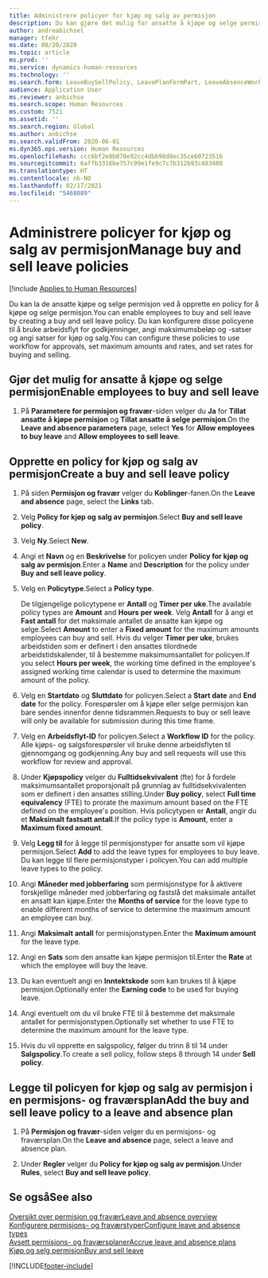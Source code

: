 ```yaml
---
title: Administrere policyer for kjøp og salg av permisjon
description: Du kan gjøre det mulig for ansatte å kjøpe og selge permisjon i Dynamics 365 Human Resources.
author: andreabichsel
manager: tfehr
ms.date: 08/20/2020
ms.topic: article
ms.prod: ''
ms.service: dynamics-human-resources
ms.technology: ''
ms.search.form: LeaveBuySellPolicy, LeavePlanFormPart, LeaveAbsenceWorkspace
audience: Application User
ms.reviewer: anbichse
ms.search.scope: Human Resources
ms.custom: 7521
ms.assetid: ''
ms.search.region: Global
ms.author: anbichse
ms.search.validFrom: 2020-06-01
ms.dyn365.ops.version: Human Resources
ms.openlocfilehash: ccc6bf2e8b070e92cc4dbb98d8ec35ce60723516
ms.sourcegitcommit: 6affb3316be757c99e1fe9c7c7b312b93c483408
ms.translationtype: HT
ms.contentlocale: nb-NO
ms.lasthandoff: 02/17/2021
ms.locfileid: "5468089"
---
```

# <a name="manage-buy-and-sell-leave-policies"></a><span data-ttu-id="f85cc-103">Administrere policyer for kjøp og salg av permisjon</span><span class="sxs-lookup"><span data-stu-id="f85cc-103">Manage buy and sell leave policies</span></span>

[!include [Applies to Human Resources](../includes/applies-to-hr.md)]

<span data-ttu-id="f85cc-104">Du kan la de ansatte kjøpe og selge permisjon ved å opprette en policy for å kjøpe og selge permisjon.</span><span class="sxs-lookup"><span data-stu-id="f85cc-104">You can enable employees to buy and sell leave by creating a buy and sell leave policy.</span></span> <span data-ttu-id="f85cc-105">Du kan konfigurere disse policyene til å bruke arbeidsflyt for godkjenninger, angi maksimumsbeløp og -satser og angi satser for kjøp og salg.</span><span class="sxs-lookup"><span data-stu-id="f85cc-105">You can configure these policies to use workflow for approvals, set maximum amounts and rates, and set rates for buying and selling.</span></span> 

## <a name="enable-employees-to-buy-and-sell-leave"></a><span data-ttu-id="f85cc-106">Gjør det mulig for ansatte å kjøpe og selge permisjon</span><span class="sxs-lookup"><span data-stu-id="f85cc-106">Enable employees to buy and sell leave</span></span>

1. <span data-ttu-id="f85cc-107">På **Parametere for permisjon og fravær**-siden velger du **Ja** for **Tillat ansatte å kjøpe permisjon** og **Tillat ansatte å selge permisjon**.</span><span class="sxs-lookup"><span data-stu-id="f85cc-107">On the **Leave and absence parameters** page, select **Yes** for **Allow employees to buy leave** and **Allow employees to sell leave**.</span></span>

## <a name="create-a-buy-and-sell-leave-policy"></a><span data-ttu-id="f85cc-108">Opprette en policy for kjøp og salg av permisjon</span><span class="sxs-lookup"><span data-stu-id="f85cc-108">Create a buy and sell leave policy</span></span>

1. <span data-ttu-id="f85cc-109">På siden **Permisjon og fravær** velger du **Koblinger**-fanen.</span><span class="sxs-lookup"><span data-stu-id="f85cc-109">On the **Leave and absence** page, select the **Links** tab.</span></span> 

2. <span data-ttu-id="f85cc-110">Velg **Policy for kjøp og salg av permisjon**.</span><span class="sxs-lookup"><span data-stu-id="f85cc-110">Select **Buy and sell leave policy**.</span></span>

3. <span data-ttu-id="f85cc-111">Velg **Ny**.</span><span class="sxs-lookup"><span data-stu-id="f85cc-111">Select **New**.</span></span>

4. <span data-ttu-id="f85cc-112">Angi et **Navn** og en **Beskrivelse** for policyen under **Policy for kjøp og salg av permisjon**.</span><span class="sxs-lookup"><span data-stu-id="f85cc-112">Enter a **Name** and **Description** for the policy under **Buy and sell leave policy**.</span></span> 

5. <span data-ttu-id="f85cc-113">Velg en **Policytype**.</span><span class="sxs-lookup"><span data-stu-id="f85cc-113">Select a **Policy type**.</span></span> 

   <span data-ttu-id="f85cc-114">De tilgjengelige policytypene er **Antall** og **Timer per uke**.</span><span class="sxs-lookup"><span data-stu-id="f85cc-114">The available policy types are **Amount** and **Hours per week**.</span></span> <span data-ttu-id="f85cc-115">Velg **Antall** for å angi et **Fast antall** for det maksimale antallet de ansatte kan kjøpe og selge.</span><span class="sxs-lookup"><span data-stu-id="f85cc-115">Select **Amount** to enter a **Fixed amount** for the maximum amounts employees can buy and sell.</span></span> <span data-ttu-id="f85cc-116">Hvis du velger **Timer per uke**, brukes arbeidstiden som er definert i den ansattes tilordnede arbeidstidskalender, til å bestemme maksimumsantallet for policyen.</span><span class="sxs-lookup"><span data-stu-id="f85cc-116">If you select **Hours per week**, the working time defined in the employee's assigned working time calendar is used to determine the maximum amount of the policy.</span></span> 

6. <span data-ttu-id="f85cc-117">Velg en **Startdato** og **Sluttdato** for policyen.</span><span class="sxs-lookup"><span data-stu-id="f85cc-117">Select a **Start date** and **End date** for the policy.</span></span> <span data-ttu-id="f85cc-118">Forespørsler om å kjøpe eller selge permisjon kan bare sendes innenfor denne tidsrammen.</span><span class="sxs-lookup"><span data-stu-id="f85cc-118">Requests to buy or sell leave will only be available for submission during this time frame.</span></span> 

7. <span data-ttu-id="f85cc-119">Velg en **Arbeidsflyt-ID** for policyen.</span><span class="sxs-lookup"><span data-stu-id="f85cc-119">Select a **Workflow ID** for the policy.</span></span> <span data-ttu-id="f85cc-120">Alle kjøps- og salgsforespørsler vil bruke denne arbeidsflyten til gjennomgang og godkjenning.</span><span class="sxs-lookup"><span data-stu-id="f85cc-120">Any buy and sell requests will use this workflow for review and approval.</span></span> 

8. <span data-ttu-id="f85cc-121">Under **Kjøpspolicy** velger du **Fulltidsekvivalent** (fte) for å fordele maksimumsantallet proporsjonalt på grunnlag av fulltidsekvivalenten som er definert i den ansattes stilling.</span><span class="sxs-lookup"><span data-stu-id="f85cc-121">Under **Buy policy**, select **Full time equivalency** (FTE) to prorate the maximum amount based on the FTE defined on the employee's position.</span></span> <span data-ttu-id="f85cc-122">Hvis policytypen er **Antall**, angir du et **Maksimalt fastsatt antall**.</span><span class="sxs-lookup"><span data-stu-id="f85cc-122">If the policy type is **Amount**, enter a **Maximum fixed amount**.</span></span> 

9. <span data-ttu-id="f85cc-123">Velg **Legg til** for å legge til permisjonstyper for ansatte som vil kjøpe permisjon.</span><span class="sxs-lookup"><span data-stu-id="f85cc-123">Select **Add** to add the leave types for employees to buy leave.</span></span> <span data-ttu-id="f85cc-124">Du kan legge til flere permisjonstyper i policyen.</span><span class="sxs-lookup"><span data-stu-id="f85cc-124">You can add multiple leave types to the policy.</span></span> 

10. <span data-ttu-id="f85cc-125">Angi **Måneder med jobberfaring** som permisjonstype for å aktivere forskjellige måneder med jobberfaring og fastslå det maksimale antallet en ansatt kan kjøpe.</span><span class="sxs-lookup"><span data-stu-id="f85cc-125">Enter the **Months of service** for the leave type to enable different months of service to determine the maximum amount an employee can buy.</span></span> 

11. <span data-ttu-id="f85cc-126">Angi **Maksimalt antall** for permisjonstypen.</span><span class="sxs-lookup"><span data-stu-id="f85cc-126">Enter the **Maximum amount** for the leave type.</span></span> 

12. <span data-ttu-id="f85cc-127">Angi en **Sats** som den ansatte kan kjøpe permisjon til.</span><span class="sxs-lookup"><span data-stu-id="f85cc-127">Enter the **Rate** at which the employee will buy the leave.</span></span> 

13. <span data-ttu-id="f85cc-128">Du kan eventuelt angi en **Inntektskode** som kan brukes til å kjøpe permisjon.</span><span class="sxs-lookup"><span data-stu-id="f85cc-128">Optionally enter the **Earning code** to be used for buying leave.</span></span> 

14. <span data-ttu-id="f85cc-129">Angi eventuelt om du vil bruke FTE til å bestemme det maksimale antallet for permisjonstypen.</span><span class="sxs-lookup"><span data-stu-id="f85cc-129">Optionally set whether to use FTE to determine the maximum amount for the leave type.</span></span> 

15. <span data-ttu-id="f85cc-130">Hvis du vil opprette en salgspolicy, følger du trinn 8 til 14 under **Salgspolicy**.</span><span class="sxs-lookup"><span data-stu-id="f85cc-130">To create a sell policy, follow steps 8 through 14 under **Sell policy**.</span></span> 

## <a name="add-the-buy-and-sell-leave-policy-to-a-leave-and-absence-plan"></a><span data-ttu-id="f85cc-131">Legge til policyen for kjøp og salg av permisjon i en permisjons- og fraværsplan</span><span class="sxs-lookup"><span data-stu-id="f85cc-131">Add the buy and sell leave policy to a leave and absence plan</span></span>

1. <span data-ttu-id="f85cc-132">På **Permisjon og fravær**-siden velger du en permisjons- og fraværsplan.</span><span class="sxs-lookup"><span data-stu-id="f85cc-132">On the **Leave and absence** page, select a leave and absence plan.</span></span>

2. <span data-ttu-id="f85cc-133">Under **Regler** velger du **Policy for kjøp og salg av permisjon**.</span><span class="sxs-lookup"><span data-stu-id="f85cc-133">Under **Rules**, select **Buy and sell leave policy**.</span></span>

## <a name="see-also"></a><span data-ttu-id="f85cc-134">Se også</span><span class="sxs-lookup"><span data-stu-id="f85cc-134">See also</span></span>

[<span data-ttu-id="f85cc-135">Oversikt over permisjon og fravær</span><span class="sxs-lookup"><span data-stu-id="f85cc-135">Leave and absence overview</span></span>](hr-leave-and-absence-overview.md)</br>
[<span data-ttu-id="f85cc-136">Konfigurere permisjons- og fraværstyper</span><span class="sxs-lookup"><span data-stu-id="f85cc-136">Configure leave and absence types</span></span>](hr-leave-and-absence-types.md)</br>
[<span data-ttu-id="f85cc-137">Avsett permisjons- og fraværsplaner</span><span class="sxs-lookup"><span data-stu-id="f85cc-137">Accrue leave and absence plans</span></span>](hr-leave-and-absence-accrue.md)</br>
[<span data-ttu-id="f85cc-138">Kjøp og selg permisjon</span><span class="sxs-lookup"><span data-stu-id="f85cc-138">Buy and sell leave</span></span>](hr-employee-self-service-buy-sell-leave.md)



[!INCLUDE[footer-include](../includes/footer-banner.md)]